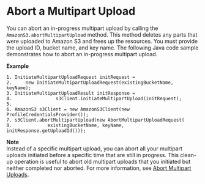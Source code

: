 # Abort a Multipart Upload<a name="LLAbortMPUJava"></a>

You can abort an in\-progress multipart upload by calling the `AmazonS3.abortMultipartUpload` method\. This method deletes any parts that were uploaded to Amazon S3 and frees up the resources\. You must provide the upload ID, bucket name, and key name\. The following Java code sample demonstrates how to abort an in\-progress multipart upload\.

**Example**  

```
1. InitiateMultipartUploadRequest initRequest =
2.     new InitiateMultipartUploadRequest(existingBucketName, keyName);
3. InitiateMultipartUploadResult initResponse = 
4.                s3Client.initiateMultipartUpload(initRequest);
5. 
6. AmazonS3 s3Client = new AmazonS3Client(new ProfileCredentialsProvider()); 
7. s3Client.abortMultipartUpload(new AbortMultipartUploadRequest(
8.             existingBucketName, keyName, initResponse.getUploadId()));
```

**Note**  
Instead of a specific multipart upload, you can abort all your multipart uploads initiated before a specific time that are still in progress\. This clean\-up operation is useful to abort old multipart uploads that you initiated but neither completed nor aborted\. For more information, see [Abort Multipart Uploads](HLAbortMPUploadsJava.md)\.